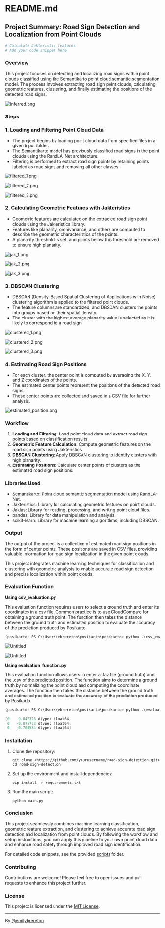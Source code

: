
# README.md

## Project Summary: Road Sign Detection and Localization from Point Clouds

```python
# Calculate Jakteristic features
# Add your code snippet here

```

### Overview

This project focuses on detecting and localizing road signs within point clouds classified using the Semantikarto point cloud semantic segmentation model. The process involves extracting road sign point clouds, calculating geometric features, clustering, and finally estimating the positions of the detected road signs.

![inferred.png](doc/inferred.png)

### Steps

### 1. Loading and Filtering Point Cloud Data

- The project begins by loading point cloud data from specified files in a given input folder.
- The Semantikarto model has previously classified road signs in the point clouds using the RandLA-Net architecture.
- Filtering is performed to extract road sign points by retaining points labeled as road signs and removing all other classes.

![filtered_1.png](doc/filtered_1.png)

![filtered_2.png](doc/filtered_2.png)

![filtered_3.png](doc/filtered_1.png)

### 2. Calculating Geometric Features with Jakteristics

- Geometric features are calculated on the extracted road sign point clouds using the Jakteristics library.
- Features like planarity, omnivariance, and others are computed to describe the geometric characteristics of the points.
- A planarity threshold is set, and points below this threshold are removed to ensure high planarity.

![jak_1.png](doc/jak_1.png)

![jak_2.png](doc/jak_2.png)

![jak_3.png](doc/jak_3.png)

### 3. DBSCAN Clustering

- DBSCAN (Density-Based Spatial Clustering of Applications with Noise) clustering algorithm is applied to the filtered point clouds.
- The feature columns are standardized, and DBSCAN clusters the points into groups based on their spatial density.
- The cluster with the highest average planarity value is selected as it is likely to correspond to a road sign.

![clustered_1.png](doc/clustered_1.png)

![clustered_2.png](doc/clustered_2.png)

![clustered_3.png](doc/clustered_3.png)

### 4. Estimating Road Sign Positions

- For each cluster, the center point is computed by averaging the X, Y, and Z coordinates of the points.
- The estimated center points represent the positions of the detected road signs.
- These center points are collected and saved in a CSV file for further analysis.

![estimated_position.png](doc/estimated_position.png) 

### Workflow

1. **Loading and Filtering**: Load point cloud data and extract road sign points based on classification results.
2. **Geometric Feature Calculation**: Compute geometric features on the road sign points using Jakteristics.
3. **DBSCAN Clustering**: Apply DBSCAN clustering to identify clusters with high planarity.
4. **Estimating Positions**: Calculate center points of clusters as the estimated road sign positions.

### Libraries Used

- Semantikarto: Point cloud semantic segmentation model using RandLA-Net.
- Jakteristics: Library for calculating geometric features on point clouds.
- Jaklas: Library for reading, processing, and writing point cloud files.
- pandas: Library for data manipulation and analysis.
- scikit-learn: Library for machine learning algorithms, including DBSCAN.

### Output

The output of the project is a collection of estimated road sign positions in the form of center points. These positions are saved in CSV files, providing valuable information for road sign localization in the given point clouds.

This project integrates machine learning techniques for classification and clustering with geometric analysis to enable accurate road sign detection and precise localization within point clouds.

### Evaluation Function

**********************************************Using csv_evaluation.py**********************************************

This evaluation function requires users to select a ground truth and enter its coordinates in a csv file. Common practice is to use CloudCompare for obtaining a ground truth point. The function then takes the distance between the ground truth and estimated position to evaluate the accuracy of the prediction produced by Posikarto.

```python
(posikarto) PS C:\Users\ebrereton\posikarto\posikarto> python .\csv_evaluation.py C:\Users\ebrereton\posikarto\posikarto\roadsign_position\roadsign_1_groundtruth_center_points.csv C:\Users\ebrereton\posikarto\posikarto\roadsign_position\roadsign_1_estimated_center_points.csv
```

![Untitled](README%20md%203f59e16a1f8949b98773ddeea2f5e8e5/Untitled%2011.png)

![Untitled](README%20md%203f59e16a1f8949b98773ddeea2f5e8e5/Untitled%2012.png)

************************Using evaluation_function.py************************

This evaluation function allows users to enter a .laz file (ground truth) and the .csv of the predicted position. The function aims to determine a ground truth by normalizing the point cloud and computing the coordinate averages. The function then takes the distance between the ground truth and estimated position to evaluate the accuracy of the prediction produced by Posikarto.

```python
(posikarto) PS C:\Users\ebrereton\posikarto\posikarto> python .\evaluation_function.py C:\Users\ebrereton\posikarto\posikarto\inputs\roadsigns_data_1.laz C:\Users\ebrereton\posikarto\posikarto\roadsign_position\center_points.csv
```

```python
[0    0.047326 dtype: float64, 
 0   -0.075733 dtype: float64, 
 0   -0.708584 dtype: float64]
```

### Installation

1. Clone the repository:
    
    ```
    git clone <https://github.com/yourusername/road-sign-detection.git>
    cd road-sign-detection
    
    ```
    
2. Set up the environment and install dependencies:
    
    ```
    pip install -r requirements.txt
    
    ```
    
3. Run the main script:
    
    ```
    python main.py
    
    ```
    

### Conclusion

This project seamlessly combines machine learning classification, geometric feature extraction, and clustering to achieve accurate road sign detection and localization from point clouds. By following the workflow and setup instructions, you can apply this pipeline to your own point cloud data and enhance road safety through improved road sign identification.

For detailed code snippets, see the provided [scripts](notion://www.notion.so/scripts/) folder.

### Contributing

Contributions are welcome! Please feel free to open issues and pull requests to enhance this project further.

### License

This project is licensed under the [MIT License](notion://www.notion.so/LICENSE).

---

By [@emilybrereton](https://github.com/emilybrereton)
